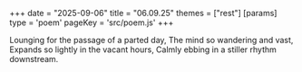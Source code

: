 +++
date = "2025-09-06"
title = "06.09.25"
themes = ["rest"]
[params]
  type = 'poem'
  pageKey = 'src/poem.js'
+++

Lounging for the passage of a parted day,
The mind so wandering and vast,
Expands so lightly in the vacant hours,
Calmly ebbing in a stiller rhythm downstream.
